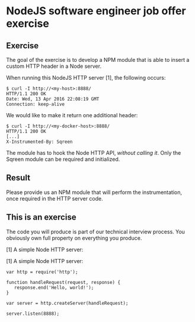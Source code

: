 # NodeJS software engineer job offer exercise

## Exercise

The goal of the exercise is to develop a NPM module that is able to insert a
custom HTTP header in a Node server.

When running this NodeJS HTTP server [1], the following occurs:

    $ curl -I http://<my-host>:8888/
    HTTP/1.1 200 OK
    Date: Wed, 13 Apr 2016 22:08:19 GMT
    Connection: keep-alive

We would like to make it return one additional header:

    $ curl -I http://<my-docker-host>:8888/
    HTTP/1.1 200 OK
    [...]
    X-Instrumented-By: Sqreen

The module has to hook the Node HTTP API, *without calling it*.
Only the Sqreen module can be required and initialized.

## Result

Please provide us an NPM module that will perform the instrumentation, once required in the HTTP server code.

## This is an exercise

The code you will produce is part of our technical interview process. You obviously own full property on everything you produce.


[1] A simple Node HTTP server:


[1] A simple Node HTTP server:

    var http = require('http');

    function handleRequest(request, response) {
       response.end('Hello, world!');
    }

    var server = http.createServer(handleRequest);

    server.listen(8888);
